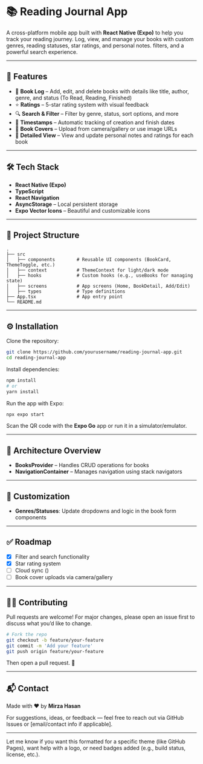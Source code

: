 

# 📚 Reading Journal App

A cross-platform mobile app built with **React Native (Expo)** to help you track your reading journey. Log, view, and manage your books with custom genres, reading statuses, star ratings, and personal notes. filters, and a powerful search experience.

---

## 🌟 Features

- 🧾 **Book Log** – Add, edit, and delete books with details like title, author, genre, and status (To Read, Reading, Finished)
- ⭐ **Ratings** – 5-star rating system with visual feedback
- 🔍 **Search & Filter** – Filter by genre, status, sort options, and more
- 📅 **Timestamps** – Automatic tracking of creation and finish dates
- 📸 **Book Covers** – Upload from camera/gallery or use image URLs
- 📖 **Detailed View** – View and update personal notes and ratings for each book

---

## 🛠️ Tech Stack

- **React Native (Expo)**
- **TypeScript**
- **React Navigation**
- **AsyncStorage** – Local persistent storage
- **Expo Vector Icons** – Beautiful and customizable icons

---

## 📂 Project Structure

```
.
├── src
│   ├── components        # Reusable UI components (BookCard, ThemeToggle, etc.)
│   ├── context           # ThemeContext for light/dark mode
│   ├── hooks             # Custom hooks (e.g., useBooks for managing state)
│   ├── screens           # App screens (Home, BookDetail, Add/Edit)
│   ├── types             # Type definitions
├── App.tsx               # App entry point
└── README.md
```

---

## ⚙️ Installation

Clone the repository:

```bash
git clone https://github.com/yourusername/reading-journal-app.git
cd reading-journal-app
```

Install dependencies:

```bash
npm install
# or
yarn install
```

Run the app with Expo:

```bash
npx expo start
```

Scan the QR code with the **Expo Go** app or run it in a simulator/emulator.

---

## 🧠 Architecture Overview

- **BooksProvider** – Handles CRUD operations for books
- **NavigationContainer** – Manages navigation using stack navigators

---

## 🌈 Customization

- **Genres/Statuses**: Update dropdowns and logic in the book form components

---

## ✅ Roadmap

- [x] Filter and search functionality  
- [x] Star rating system  
- [ ] Cloud sync ()  
- [ ] Book cover uploads via camera/gallery  

---

## 👨‍💻 Contributing

Pull requests are welcome! For major changes, please open an issue first to discuss what you’d like to change.

```bash
# Fork the repo
git checkout -b feature/your-feature
git commit -m 'Add your feature'
git push origin feature/your-feature
```

Then open a pull request. 💬

---

## 📬 Contact

Made with ❤️ by **Mirza Hasan**

For suggestions, ideas, or feedback — feel free to reach out via GitHub Issues or [email/contact info if applicable].

---

Let me know if you want this formatted for a specific theme (like GitHub Pages), want help with a logo, or need badges added (e.g., build status, license, etc.).
